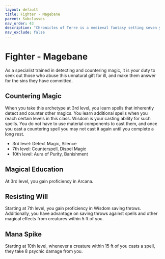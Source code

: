 ```yaml
---
layout: default
title: Fighter - Magebane
parent: Subclasses
nav_order: 43
description: "Chronicles of Terre is a medieval fantasy setting seven years in the writing, currently for dungeons & dragons 5th edition."
nav_exclude: false
---
```


# Fighter - Magebane

As a specialist trained in detecting and countering magic, it is your duty to seek out those who abuse this unnatural gift for ill, and make them answer for the sins they have committed.

## Countering Magic

When you take this archetype at 3rd level, you learn spells that inherently detect and counter other magics. You learn additional spells when you reach certain levels in this class. Wisdom is your casting ability for such spells. You do not have to use material components to cast them, and once you cast a countering spell you may not cast it again until you complete a long rest.
- 3rd level: Detect Magic, Silence
- 7th level: Counterspell, Dispel Magic
- 10th level: Aura of Purity, Banishment

## Magical Education

At 3rd level, you gain proficiency in Arcana.

## Resisting Will

Starting at 7th level, you gain proficiency in Wisdom saving throws. Additionally, you have advantage on saving throws against spells and other magical effects from creatures within 5 ft of you.

## Mana Spike

Starting at 10th level, whenever a creature within 15 ft of you casts a spell, they take 8 psychic damage from you.